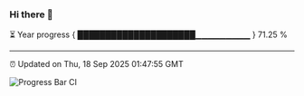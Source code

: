 ### Hi there 👋

⏳ Year progress { █████████████████████▁▁▁▁▁▁▁▁▁ } 71.25 %

---

⏰ Updated on Thu, 18 Sep 2025 01:47:55 GMT

![Progress Bar CI](https://github.com/ZhaoGui/ZhaoGui/workflows/Progress%20Bar%20CI/badge.svg)
